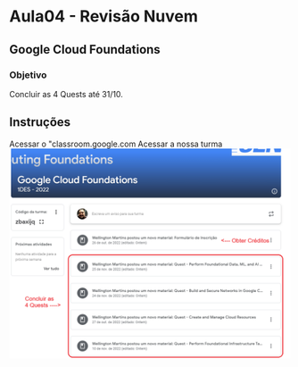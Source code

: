 # Aula04 - Revisão Nuvem
## Google Cloud Foundations
### Objetivo
Concluir as 4 Quests até 31/10.

## Instruções
Acessar o "classroom.google.com
Acessar a nossa turma
![Quests](./quests.png)